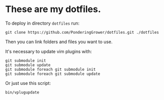 # These are my dotfiles.

To deploy in directory `dotfiles` run:

```
git clone https://github.com/PonderingGrower/dotfiles.git ./dotfiles
```

Then you can link folders and files you want to use.

It's necessary to update vim plugins with:

```
git submodule init
git submodule update
git submodule foreach git submodule init
git submodule foreach git submodule update
```
Or just use this script:
```
bin/vplugupdate
```
